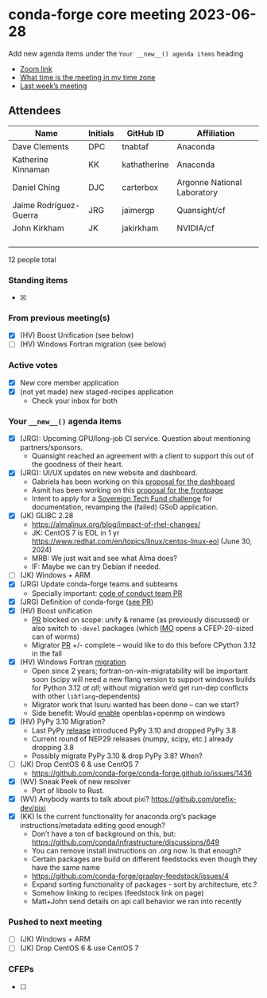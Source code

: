 # conda-forge core meeting 2023-06-28

Add new agenda items under the `Your __new__() agenda items` heading

- [Zoom link](https://zoom.us/j/9138593505?pwd=SWh3dE1IK05LV01Qa0FJZ1ZpMzJLZz09)
- [What time is the meeting in my time zone](https://dateful.com/convert/utc?t=5pm)
- [Last week’s meeting](https://hackmd.io/#REPLACE_ME#)

## Attendees

| Name                   | Initials   | GitHub ID    | Affiliation                 |
|------------------------|------------|--------------|-----------------------------|
| Dave Clements          | DPC        | tnabtaf      | Anaconda                    |
| Katherine Kinnaman     | KK         | kathatherine | Anaconda                    |
| Daniel Ching           | DJC        | carterbox    | Argonne National Laboratory |
| Jaime Rodríguez-Guerra | JRG        | jaimergp     | Quansight/cf                |
| John Kirkham           | JK         | jakirkham    | NVIDIA/cf                   |
|                        |            |              |                             |
|                        |            |              |                             |
|                        |            |              |                             |
|                        |            |              |                             |

12 people total

### Standing items

- [x]

### From previous meeting(s)

- [x] (HV) Boost Unification (see below)
- [ ] (HV) Windows Fortran migration (see below)

### Active votes

- [x] New core member application
- [x] (not yet made) new staged-recipes application
  - Check your inbox for both

### Your `__new__()` agenda items

- [x] (JRG): Upcoming GPU/long-job CI service. Question about mentioning partners/sponsors.
  - Quansight reached an agreement with a client to support this out of the goodness of their heart.
- [x] (JRG): UI/UX updates on new website and dashboard.
  - Gabriela has been working on this [proposal for the dashboard](https://www.figma.com/proto/rdSQ2UFHNgLeq80LMxkV48/Website?page-id=0%3A1&amp;type=design&amp;node-id=87-339&amp;viewport=-234%2C174%2C0.17&amp;scaling=contain&amp;starting-point-node-id=46%3A431)
  - Asmit has been working on this [proposal for the frontpage](https://www.figma.com/file/c7CHCElI13imGMWzTct1ss/Conda-forge-website-redesign?type=design&amp;node-id=10%3A831&amp;t=xXGM2QwHbeOFa8lM-1)
  - Intent to apply for a [Sovereign Tech Fund challenge](https://sovereigntechfund.de/en/challenges/) for documentation, revamping the (failed) GSoD application.
- [x] (JK) GLIBC 2.28
  - https://almalinux.org/blog/impact-of-rhel-changes/
  - JK: CentOS 7 is EOL in 1 yr https://www.redhat.com/en/topics/linux/centos-linux-eol (June 30, 2024)
  - MRB: We just wait and see what Alma does?
  - IF: Maybe we can try Debian if needed.
- [ ] (JK) Windows + ARM
- [x] (JRG) Update conda-forge teams and subteams
  - Specially important: [code of conduct team PR](https://github.com/conda-forge/conda-forge.github.io/pull/1745)
- [X] (JRG) Definition of conda-forge ([see PR](https://github.com/conda-forge/conda-forge.github.io/pull/1671))
- [x] (HV) Boost unification
  - [PR](https://github.com/conda-forge/boost-feedstock/pull/164) blocked on scope: unify & rename (as previously discussed) or also switch to `-devel` packages (which [IMO](https://github.com/conda-forge/boost-feedstock/pull/164#issuecomment-1596280094) opens a CFEP-20-sized can of worms)
  - Migrator [PR](https://github.com/regro/cf-scripts/pull/1668) +/- complete – would like to do this before CPython 3.12 in the fall
- [x] (HV) Windows Fortran [migration](https://github.com/conda-forge/conda-forge-pinning-feedstock/pull/1359)
  - Open since 2 years; fortran-on-win-migratability will be important soon (scipy will need a new flang version to support windows builds for Python 3.12 *at all*; without migration we’d get run-dep conflicts with other `libflang`-dependents)
  - Migrator work that Isuru wanted has been done – can we start?
  - Side benefit: Would [enable](https://github.com/conda-forge/openblas-feedstock/pull/115) openblas+openmp on windows
- [X] (HV) PyPy 3.10 Migration?
  - Last PyPy [release](https://github.com/conda-forge/pypy3.6-feedstock/issues/104) introduced PyPy 3.10 and dropped PyPy 3.8
  - Current round of NEP29 releases (numpy, scipy, etc.) already dropping 3.8
  - Possibly migrate PyPy 3.10 & drop PyPy 3.8? When?
- [ ] (JK) Drop CentOS 6 & use CentOS 7
  - https://github.com/conda-forge/conda-forge.github.io/issues/1436
- [x] (WV) Sneak Peek of new resolver
  - Port of libsolv to Rust.
- [x] (WV) Anybody wants to talk about pixi? https://github.com/prefix-dev/pixi
- [x] (KK) Is the current functionality for anaconda.org’s package instructions/metadata editing good enough?
  - Don’t have a ton of background on this, but: https://github.com/conda/infrastructure/discussions/649
  - You can remove install instructions on .org now. Is that enough?
  - Certain packages are build on different feedstocks even though they have the same name
  - https://github.com/conda-forge/graalpy-feedstock/issues/4
  - Expand sorting functionality of packages - sort by architecture, etc.?
  - Somehow linking to recipes (feedstock link on page)
  - Matt+John send details on api call behavior we ran into recently

### Pushed to next meeting

- [ ] (JK) Windows + ARM
- [ ] (JK) Drop CentOS 6 & use CentOS 7

### CFEPs

- [ ]
